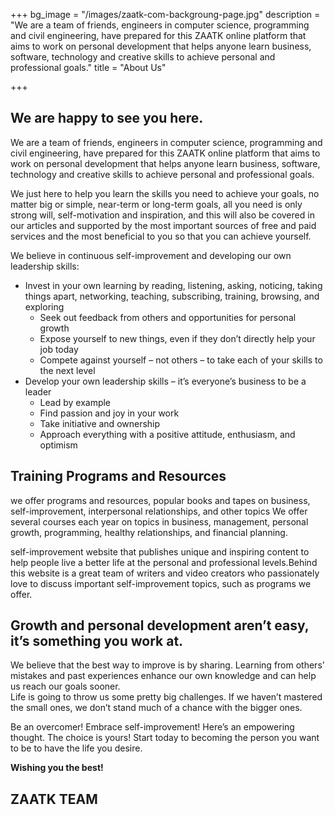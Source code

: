 +++
bg_image = "/images/zaatk-com-backgroung-page.jpg"
description = "We are a team of friends, engineers in computer science, programming and civil engineering, have prepared for this ZAATK online platform that aims to work on personal development that helps anyone learn business, software, technology and creative skills to achieve personal and professional goals."
title = "About Us"

+++
## We are happy to see you here.

We are a team of friends, engineers in computer science, programming and civil engineering, have prepared for this ZAATK online platform that aims to work on personal development that helps anyone learn business, software, technology and creative skills to achieve personal and professional goals.

We just here to help you learn the skills you need to achieve your goals, no matter big or simple, near-term or long-term goals, all you need is only strong will, self-motivation and inspiration, and this will also be covered in our articles and supported by the most important sources of free and paid services and the most beneficial to you so that you can achieve yourself.

We believe in continuous self-improvement and developing our own leadership skills:

* Invest in your own learning by reading, listening, asking, noticing, taking things apart, networking, teaching, subscribing, training, browsing, and exploring
  * Seek out feedback from others and opportunities for personal growth
  * Expose yourself to new things, even if they don’t directly help your job today
  * Compete against yourself – not others – to take each of your skills to the next level
* Develop your own leadership skills – it’s everyone’s business to be a leader
  * Lead by example
  * Find passion and joy in your work
  * Take initiative and ownership
  * Approach everything with a positive attitude, enthusiasm, and optimism

## Training Programs and Resources

we offer programs and resources, popular books and tapes on business, self-improvement, interpersonal relationships, and other topics We offer several courses each year on topics in business, management, personal growth, programming, healthy relationships, and financial planning.

self-improvement website that publishes unique and inspiring content to help people live a better life at the personal and professional levels.Behind this website is a great team of writers and video creators who passionately love to discuss important self-improvement topics, such as programs we offer.

## Growth and personal development aren’t easy, it’s something you work at.

We believe that the best way to improve is by sharing. Learning from others’ mistakes and past experiences enhance our own knowledge and can help us reach our goals sooner.  
Life is going to throw us some pretty big challenges. If we haven’t mastered the small ones, we don’t stand much of a chance with the bigger ones.

Be an overcomer! Embrace self-improvement! Here’s an empowering thought. The choice is yours! Start today to becoming the person you want to be to have the life you desire.

**Wishing you the best!**

## **ZAATK TEAM**